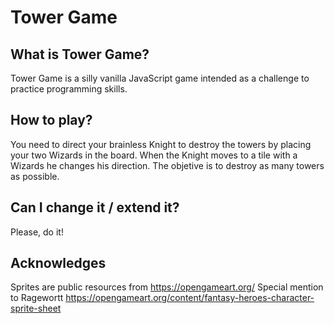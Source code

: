 # Tower Game
## What is Tower Game?
Tower Game is a silly vanilla JavaScript game intended as a challenge to practice programming skills.
## How to play?
You need to direct your brainless Knight to destroy the towers by placing your two Wizards in the board. When the Knight moves to a tile with a Wizards he changes his direction. The objetive is to destroy as many towers as possible.
## Can I change it / extend it?
Please, do it!
## Acknowledges
Sprites are public resources from https://opengameart.org/
Special mention to Ragewortt https://opengameart.org/content/fantasy-heroes-character-sprite-sheet
